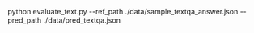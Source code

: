 python evaluate_text.py --ref_path ./data/sample_textqa_answer.json --pred_path ./data/pred_textqa.json
